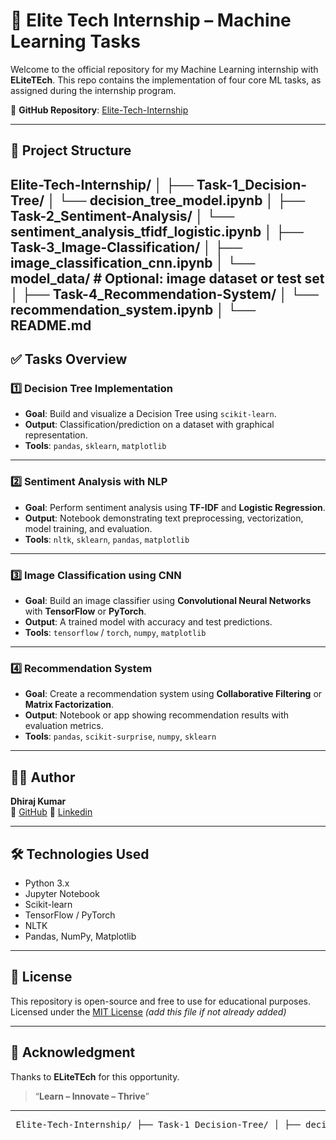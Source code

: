 # 🤖 Elite Tech Internship – Machine Learning Tasks

Welcome to the official repository for my Machine Learning internship with **ELiteTEch**. This repo contains the implementation of four core ML tasks, as assigned during the internship program.

🔗 **GitHub Repository**: [Elite-Tech-Internship](https://github.com/Dhirajgupta440/Elite-Tech-Internship)

---

## 📁 Project Structure

Elite-Tech-Internship/
│
├── Task-1_Decision-Tree/
│ └── decision_tree_model.ipynb
│
├── Task-2_Sentiment-Analysis/
│ └── sentiment_analysis_tfidf_logistic.ipynb
│
├── Task-3_Image-Classification/
│ ├── image_classification_cnn.ipynb
│ └── model_data/ # Optional: image dataset or test set
│
├── Task-4_Recommendation-System/
│ └── recommendation_system.ipynb
│
└── README.md
---

## ✅ Tasks Overview

### 1️⃣ Decision Tree Implementation
- **Goal**: Build and visualize a Decision Tree using `scikit-learn`.
- **Output**: Classification/prediction on a dataset with graphical representation.
- **Tools**: `pandas`, `sklearn`, `matplotlib`

---

### 2️⃣ Sentiment Analysis with NLP
- **Goal**: Perform sentiment analysis using **TF-IDF** and **Logistic Regression**.
- **Output**: Notebook demonstrating text preprocessing, vectorization, model training, and evaluation.
- **Tools**: `nltk`, `sklearn`, `pandas`, `matplotlib`

---

### 3️⃣ Image Classification using CNN
- **Goal**: Build an image classifier using **Convolutional Neural Networks** with **TensorFlow** or **PyTorch**.
- **Output**: A trained model with accuracy and test predictions.
- **Tools**: `tensorflow` / `torch`, `numpy`, `matplotlib`

---

### 4️⃣ Recommendation System
- **Goal**: Create a recommendation system using **Collaborative Filtering** or **Matrix Factorization**.
- **Output**: Notebook or app showing recommendation results with evaluation metrics.
- **Tools**: `pandas`, `scikit-surprise`, `numpy`, `sklearn`

---

## 🧑‍💻 Author

**Dhiraj Kumar**  
🔗 [GitHub](https://github.com/Dhirajgupta440)
🔗 [Linkedin](https://www.linkedin.com/in/dhiraj-kumar-93a17a308/)

---

## 🛠️ Technologies Used

- Python 3.x  
- Jupyter Notebook  
- Scikit-learn  
- TensorFlow / PyTorch  
- NLTK  
- Pandas, NumPy, Matplotlib  

---

## 📃 License

This repository is open-source and free to use for educational purposes.  
Licensed under the [MIT License](LICENSE) *(add this file if not already added)*

---

## 🙏 Acknowledgment

Thanks to **ELiteTEch** for this opportunity.  
> “**Learn – Innovate – Thrive**”

---


<pre> Elite-Tech-Internship/ ├── Task-1_Decision-Tree/ │ ├── decision_tree_model.ipynb # Decision tree classifier notebook │ └── dataset.csv # (Optional) Dataset used │ ├── Task-2_Sentiment-Analysis/ │ ├── sentiment_analysis.ipynb # Sentiment analysis using TF-IDF & Logistic Regression │ ├── reviews.csv # (Optional) Customer review dataset │ ├── Task-3_Image-Classification/ │ ├── image_classification_cnn.ipynb # CNN model for image classification │ ├── model_data/ # (Optional) Folder containing image dataset │ └── model_weights.h5 # (Optional) Trained model weights │ ├── Task-4_Recommendation-System/ │ ├── recommendation_system.ipynb # Recommendation system using collaborative filtering │ ├── user_ratings.csv # (Optional) Ratings dataset │ ├── requirements.txt # List of required Python libraries ├── LICENSE # Project license (e.g., MIT) └── README.md # Project overview and documentation </pre>
